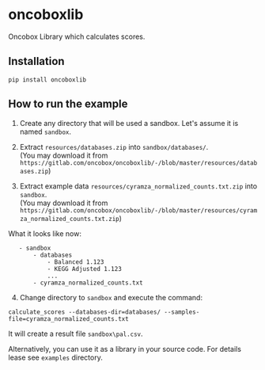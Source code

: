 # oncoboxlib

Oncobox Library which calculates scores.

## Installation

```
pip install oncoboxlib
```

## How to run the example

1. Create any directory that will be used a sandbox. Let's assume it is named `sandbox`.


2. Extract `resources/databases.zip` into `sandbox/databases/`.
  <br> (You may download it from 
  `https://gitlab.com/oncobox/oncoboxlib/-/blob/master/resources/databases.zip`)
  

3. Extract example data `resources/cyramza_normalized_counts.txt.zip` into `sandbox`.
  <br> (You may download it from 
  `https://gitlab.com/oncobox/oncoboxlib/-/blob/master/resources/cyramza_normalized_counts.txt.zip`)
  

What it looks like now:
```
   - sandbox
       - databases
           - Balanced 1.123
           - KEGG Adjusted 1.123
           ...
       - cyramza_normalized_counts.txt  
```

4. Change directory to `sandbox` and execute the command:
```
calculate_scores --databases-dir=databases/ --samples-file=cyramza_normalized_counts.txt
```
It will create a result file `sandbox\pal.csv`.


Alternatively, you can use it as a library in your source code.
For details lease see `examples` directory.

